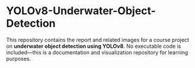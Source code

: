 # YOLOv8-Underwater-Object-Detection
This repository contains the report and related images for a course project on **underwater object detection using YOLOv8**. No executable code is included—this is a documentation and visualization repository for learning purposes.
